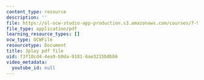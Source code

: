 ```yaml
---
content_type: resource
description: ''
file: https://ol-ocw-studio-app-production.s3.amazonaws.com/courses/7-91j-foundations-of-computational-and-systems-biology-spring-2014/f3f10cd44ea9b0da91816ae3215b8bb6_C95294_vvQY.pdf
file_type: application/pdf
learning_resource_types: []
ocw_type: OCWFile
resourcetype: Document
title: 3play pdf file
uid: f3f10cd4-4ea9-b0da-9181-6ae3215b8bb6
video_metadata:
  youtube_id: null
---
```

